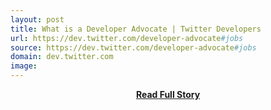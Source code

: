 ```yaml
---
layout: post
title: What is a Developer Advocate | Twitter Developers
url: https://dev.twitter.com/developer-advocate#jobs
source: https://dev.twitter.com/developer-advocate#jobs
domain: dev.twitter.com
image: 
---
```


<p></p>
<center><p><a href="https://dev.twitter.com/developer-advocate#jobs" style='padding:25px; font-sze:18px; font-weight: bold;'>Read Full Story</a></p></center>
